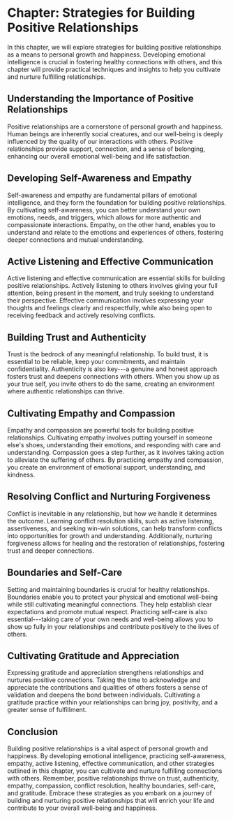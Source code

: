Chapter: Strategies for Building Positive Relationships
=======================================================

In this chapter, we will explore strategies for building positive relationships as a means to personal growth and happiness. Developing emotional intelligence is crucial in fostering healthy connections with others, and this chapter will provide practical techniques and insights to help you cultivate and nurture fulfilling relationships.

**Understanding the Importance of Positive Relationships**
----------------------------------------------------------

Positive relationships are a cornerstone of personal growth and happiness. Human beings are inherently social creatures, and our well-being is deeply influenced by the quality of our interactions with others. Positive relationships provide support, connection, and a sense of belonging, enhancing our overall emotional well-being and life satisfaction.

**Developing Self-Awareness and Empathy**
-----------------------------------------

Self-awareness and empathy are fundamental pillars of emotional intelligence, and they form the foundation for building positive relationships. By cultivating self-awareness, you can better understand your own emotions, needs, and triggers, which allows for more authentic and compassionate interactions. Empathy, on the other hand, enables you to understand and relate to the emotions and experiences of others, fostering deeper connections and mutual understanding.

**Active Listening and Effective Communication**
------------------------------------------------

Active listening and effective communication are essential skills for building positive relationships. Actively listening to others involves giving your full attention, being present in the moment, and truly seeking to understand their perspective. Effective communication involves expressing your thoughts and feelings clearly and respectfully, while also being open to receiving feedback and actively resolving conflicts.

**Building Trust and Authenticity**
-----------------------------------

Trust is the bedrock of any meaningful relationship. To build trust, it is essential to be reliable, keep your commitments, and maintain confidentiality. Authenticity is also key---a genuine and honest approach fosters trust and deepens connections with others. When you show up as your true self, you invite others to do the same, creating an environment where authentic relationships can thrive.

**Cultivating Empathy and Compassion**
--------------------------------------

Empathy and compassion are powerful tools for building positive relationships. Cultivating empathy involves putting yourself in someone else's shoes, understanding their emotions, and responding with care and understanding. Compassion goes a step further, as it involves taking action to alleviate the suffering of others. By practicing empathy and compassion, you create an environment of emotional support, understanding, and kindness.

**Resolving Conflict and Nurturing Forgiveness**
------------------------------------------------

Conflict is inevitable in any relationship, but how we handle it determines the outcome. Learning conflict resolution skills, such as active listening, assertiveness, and seeking win-win solutions, can help transform conflicts into opportunities for growth and understanding. Additionally, nurturing forgiveness allows for healing and the restoration of relationships, fostering trust and deeper connections.

**Boundaries and Self-Care**
----------------------------

Setting and maintaining boundaries is crucial for healthy relationships. Boundaries enable you to protect your physical and emotional well-being while still cultivating meaningful connections. They help establish clear expectations and promote mutual respect. Practicing self-care is also essential---taking care of your own needs and well-being allows you to show up fully in your relationships and contribute positively to the lives of others.

**Cultivating Gratitude and Appreciation**
------------------------------------------

Expressing gratitude and appreciation strengthens relationships and nurtures positive connections. Taking the time to acknowledge and appreciate the contributions and qualities of others fosters a sense of validation and deepens the bond between individuals. Cultivating a gratitude practice within your relationships can bring joy, positivity, and a greater sense of fulfillment.

**Conclusion**
--------------

Building positive relationships is a vital aspect of personal growth and happiness. By developing emotional intelligence, practicing self-awareness, empathy, active listening, effective communication, and other strategies outlined in this chapter, you can cultivate and nurture fulfilling connections with others. Remember, positive relationships thrive on trust, authenticity, empathy, compassion, conflict resolution, healthy boundaries, self-care, and gratitude. Embrace these strategies as you embark on a journey of building and nurturing positive relationships that will enrich your life and contribute to your overall well-being and happiness.
